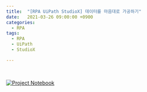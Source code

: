 ```yaml
---
title:  "[RPA UiPath StudioX] 데이터를 마음대로 가공하기"
date:   2021-03-26 09:00:00 +0900
categories:
  - RPA
tags:
  - RPA
  - UiPath
  - StudioX

---
```


<br>

[![Project Notebook](http://img.youtube.com/vi/8v2I3ECHcMI/maxresdefault.jpg)](https://www.youtube.com/watch?v=8v2I3ECHcMI)

